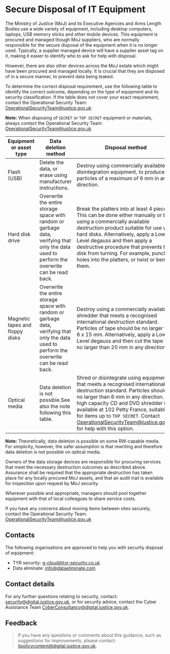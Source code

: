 # Secure Disposal of IT Equipment

The Ministry of Justice \(MoJ\) and its Executive Agencies and Arms Length Bodies use a wide variety of equipment, including desktop computers, laptops, USB memory sticks and other mobile devices. This equipment is procured and managed though MoJ suppliers, who are normally responsible for the secure disposal of the equipment when it is no longer used. Typically, a supplier managed device will have a supplier asset tag on it, making it easier to identify who to ask for help with disposal.

However, there are also other devices across the MoJ estate which might have been procured and managed locally. It is crucial that they are disposed of in a secure manner, to prevent data being leaked.

To determine the correct disposal requirement, use the following table to identify the correct outcome, depending on the type of equipment and its security classification. If the table does not cover your exact requirement, contact the Operational Security Team: [OperationalSecurityTeam@justice.gov.uk](mailto:OperationalSecurityTeam@justice.gov.uk)

**Note:** When disposing of `SECRET` or `TOP SECRET` equipment or materials, always contact the Operational Security Team: [OperationalSecurityTeam@justice.gov.uk](mailto:OperationalSecurityTeam@justice.gov.uk)

|Equipment or asset type|Data deletion method|Disposal method|
|-----------------------|--------------------|---------------|
|Flash \(USB\)|Delete the data, or erase using manufacturer instructions.|Destroy using commercially available disintegration equipment, to produce particles of a maximum of 6 mm in any direction.|
|Hard disk drive|Overwrite the entire storage space with random or garbage data, verifying that only the data used to perform the overwrite can be read back.|Break the platters into at least 4 pieces. This can be done either manually or by using a commercially available destruction product suitable for use with hard disks. Alternatively, apply a Lower Level degauss and then apply a destructive procedure that prevents the disk from turning. For example, punch holes into the platters, or twist or bend them.|
|Magnetic tapes and floppy disks|Overwrite the entire storage space with random or garbage data, verifying that only the data used to perform the overwrite can be read back.|Destroy using a commercially available shredder that meets a recognised international destruction standard. Particles of tape should be no larger than 6 x 15 mm. Alternatively, apply a Lower Level degauss and then cut the tape to no larger than 20 mm in any direction.|
|Optical media|Data deletion is not possible.See also the note following this table.|Shred or disintegrate using equipment that meets a recognised international destruction standard. Particles should be no larger than 6 mm in any direction. A high capacity CD and DVD shredder is available at 102 Petty France, suitable for items up to `TOP SECRET`. Contact [OperationalSecurityTeam@justice.gov.uk](mailto:OperationalSecurityTeam@justice.gov.uk) for help with this option.|

**Note:** Theoretically, data deletion is possible on some RW-capable media. For simplicity, however, the safer assumption is that rewriting and therefore data deletion is not possible on optical media.

Owners of the data storage devices are responsible for procuring services that meet the necessary destruction outcomes as described above. Assurance shall be required that the appropriate destruction has taken place for any locally procured MoJ assets, and that an audit trail is available for inspection upon request by MoJ security.

Wherever possible and appropriate, managers should pool together equipment with that of local colleagues to share service costs.

If you have any concerns about moving items between sites securely, contact the Operational Security Team: [OperationalSecurityTeam@justice.gov.uk](mailto:OperationalSecurityTeam@justice.gov.uk)

## Contacts

The following organisations are approved to help you with security disposal of equipment:

-   TYR security: [g-cloud@tyr-security.co.uk](mailto:g-cloud@tyr-security.co.uk)
-   Data eliminate: [info@dataeliminate.com](mailto:info@dataeliminate.com)

## Contact details

For any further questions relating to security, contact: [security@digital.justice.gov.uk](mailto:security@digital.justice.gov.uk), or for security advice, contact the Cyber Assistance Team [CyberConsultancy@digital.justice.gov.uk](mailto:CyberConsultancy@digital.justice.gov.uk).

## Feedback

> If you have any questions or comments about this guidance, such as suggestions for improvements, please contact: [itpolicycontent@digital.justice.gov.uk](mailto:itpolicycontent@digital.justice.gov.uk).

